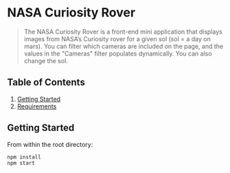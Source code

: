 # NASA Curiosity Rover  

> The NASA Curiosity Rover is a front-end mini application that displays images from NASA’s Curiosity rover for a given sol (sol = a day on mars). You can filter which cameras are included on the page, and the values in the "Cameras" filter populates dynamically. You can also change the sol. 

## Table of Contents

1. [Getting Started](#getting-started)
2. [Requirements](#requirements)

## Getting Started

From within the root directory:

```sh
npm install
npm start
```